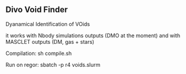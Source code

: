 Divo Void Finder
-----------------------------------------
Dyanamical Identification of VOids

it works with  Nbody simulations outputs (DMO at the moment) and with MASCLET outputs (DM, gas + stars)

Compilation:
sh compile.sh

Run on regor:
sbatch -p r4 voids.slurm

